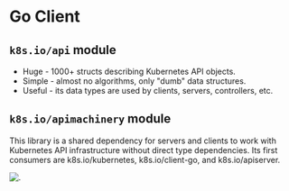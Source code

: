 # Go Client

## `k8s.io/api` module

- Huge - 1000+ structs describing Kubernetes API objects.
- Simple - almost no algorithms, only "dumb" data structures.
- Useful - its data types are used by clients, servers, controllers, etc.

## `k8s.io/apimachinery` module

This library is a shared dependency for servers and clients to work with Kubernetes API infrastructure without direct type dependencies. Its first consumers are k8s.io/kubernetes, k8s.io/client-go, and k8s.io/apiserver.

![.](https://iximiuz.com/kubernetes-api-go-types-and-common-machinery/k8s-api-and-apimachinery-2000-opt.png)
